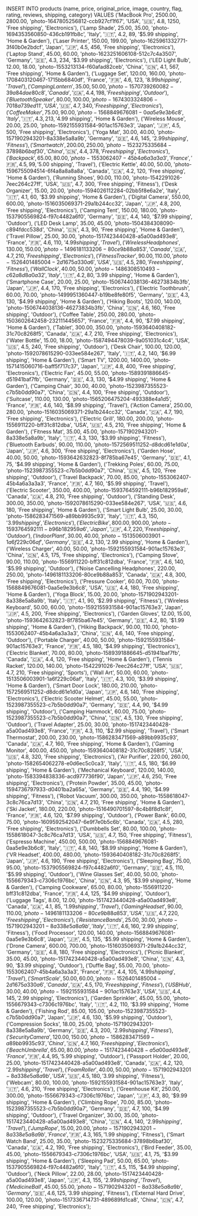 INSERT INTO products (name, price, original_price, image, country, flag, rating, reviews, shipping, category) VALUES 
('MacBook Pro', 2500.00, 2800.00, 'photo-1647805256812-ccb927cf1f67', 'USA', '🇺🇸', 4.8, 1250, 'Free shipping', 'Electronics'), 
('Lamp Shade', 25.00, 35.00, 'photo-1694353560850-436cb191fb8c', 'Italy', '🇮🇹', 4.2, 89, '$5.99 shipping', 'Home & Garden'), 
('Laser Printer', 150.00, 199.00, 'photo-1625961332771-3f40b0e2bdcf', 'Japan', '🇯🇵', 4.5, 456, 'Free shipping', 'Electronics'), 
('Laptop Stand', 45.00, 60.00, 'photo-1623251606108-512c7c4a3507', 'Germany', '🇩🇪', 4.3, 234, '$3.99 shipping', 'Electronics'), 
('LED Light Bulb', 12.00, 18.00, 'photo-1553213134-f60afad82ceb', 'China', '🇨🇳', 4.1, 567, 'Free shipping', 'Home & Garden'), 
('Luggage Set', 120.00, 160.00, 'photo-1708403120467-1715bb6840df', 'France', '🇫🇷', 4.6, 123, '$8.99 shipping', 'Travel'), 
('Camping Lantern', 35.00, 50.00, 'photo-1570739260082-39a84dae80c8', 'Canada', '🇨🇦', 4.4, 198, 'Free shipping', 'Outdoor'), 
('Bluetooth Speaker', 80.00, 100.00, 'photo-1674303324806-7018a739ed11', 'USA', '🇺🇸', 4.7, 340, 'Free shipping', 'Electronics'), 
('Coffee Maker', 75.00, 90.00, 'photo-1568849676081-0aa5e9e3b6c8', 'Italy', '🇮🇹', 4.3, 213, '$4.99 shipping', 'Home & Garden'), 
('Wireless Mouse', 20.00, 25.00, 'photo-1592155931584-901ac15763e3', 'Japan', '🇯🇵', 4.5, 500, 'Free shipping', 'Electronics'), 
('Yoga Mat', 30.00, 40.00, 'photo-1571902943201-8a338e5a8a9b', 'Germany', '🇩🇪', 4.6, 145, '$2.99 shipping', 'Fitness'), 
('Smartwatch', 200.00, 250.00, 'photo-1523275335684-37898b6baf30', 'China', '🇨🇳', 4.4, 378, 'Free shipping', 'Electronics'), 
('Backpack', 65.00, 80.00, 'photo-1553062407-45b4a6a3a3a3', 'France', '🇫🇷', 4.5, 99, '$5.00 shipping', 'Travel'), 
('Electric Kettle', 40.00, 50.00, 'photo-1596755094514-6f4a8a8a8a8a', 'Canada', '🇨🇦', 4.2, 120, 'Free shipping', 'Home & Garden'), 
('Running Shoes', 90.00, 110.00, 'photo-1542291026-7eec264c27ff', 'USA', '🇺🇸', 4.7, 300, 'Free shipping', 'Fitness'), 
('Desk Organizer', 15.00, 20.00, 'photo-1594026112284-02bb5f8e6a2e', 'Italy', '🇮🇹', 4.1, 60, '$3.99 shipping', 'Home & Garden'), 
('Digital Camera', 550.00, 600.00, 'photo-1516035069371-29a1b244cc32', 'Japan', '🇯🇵', 4.8, 200, 'Free shipping', 'Electronics'), 
('Camping Tent', 150.00, 180.00, 'photo-1537905569824-f97c4482a6f0', 'Germany', '🇩🇪', 4.4, 140, '$7.99 shipping', 'Outdoor'), 
('LED Desk Lamp', 35.00, 45.00, 'photo-1504384308090-c894fdcc538d', 'China', '🇨🇳', 4.3, 90, 'Free shipping', 'Home & Garden'), 
('Travel Pillow', 25.00, 30.00, 'photo-1517423440428-a5a00ad493e8', 'France', '🇫🇷', 4.6, 110, '$4.99 shipping', 'Travel'), 
('Wireless Headphones', 130.00, 150.00, 'photo-1496181133206-80ce9b88a853', 'Canada', '🇨🇦', 4.7, 210, 'Free shipping', 'Electronics'), 
('Fitness Tracker', 90.00, 110.00, 'photo-1526401485004-2d1675a330a6', 'USA', '🇺🇸', 4.5, 280, 'Free shipping', 'Fitness'), 
('Wall Clock', 40.00, 50.00, 'photo-1486308510493-c62a8d8a0a32', 'Italy', '🇮🇹', 4.2, 80, '$3.99 shipping', 'Home & Garden'), 
('Smartphone Case', 20.00, 25.00, 'photo-1506744038136-46273834b3fb', 'Japan', '🇯🇵', 4.4, 170, 'Free shipping', 'Electronics'), 
('Electric Toothbrush', 60.00, 70.00, 'photo-1499951360447-b19be8fe80f5', 'Germany', '🇩🇪', 4.3, 130, '$4.99 shipping', 'Home & Garden'), 
('Hiking Boots', 120.00, 140.00, 'photo-1506744038136-46273834b3fb', 'China', '🇨🇳', 4.6, 160, 'Free shipping', 'Outdoor'), 
('Coffee Table', 250.00, 280.00, 'photo-1503602642458-232111445657', 'France', '🇫🇷', 4.4, 90, '$7.99 shipping', 'Home & Garden'), 
('Tablet', 300.00, 350.00, 'photo-1593640408182-31c70c8268f5', 'Canada', '🇨🇦', 4.7, 210, 'Free shipping', 'Electronics'), 
('Water Bottle', 15.00, 18.00, 'photo-1587494478039-9a051031c4c4', 'USA', '🇺🇸', 4.5, 240, 'Free shipping', 'Outdoor'), 
('Desk Chair', 100.00, 120.00, 'photo-1592078615290-033ee584e267', 'Italy', '🇮🇹', 4.2, 140, '$6.99 shipping', 'Home & Garden'), 
('Smart TV', 1200.00, 1400.00, 'photo-1571415060716-baff5f717c37', 'Japan', '🇯🇵', 4.8, 400, 'Free shipping', 'Electronics'), 
('Electric Fan', 45.00, 55.00, 'photo-1589391886645-d51941baf7fb', 'Germany', '🇩🇪', 4.3, 130, '$4.99 shipping', 'Home & Garden'), 
('Camping Chair', 30.00, 40.00, 'photo-1523987355523-c7b5b0dd90a7', 'China', '🇨🇳', 4.4, 100, 'Free shipping', 'Outdoor'), 
('Suitcase', 110.00, 130.00, 'photo-1565206475204-493388e4a1d5', 'France', '🇫🇷', 4.6, 140, '$8.99 shipping', 'Travel'), 
('Action Camera', 250.00, 280.00, 'photo-1516035069371-29a1b244cc32', 'Canada', '🇨🇦', 4.7, 190, 'Free shipping', 'Electronics'), 
('Electric Grill', 180.00, 200.00, 'photo-1556911220-bff31c812dba', 'USA', '🇺🇸', 4.5, 210, 'Free shipping', 'Home & Garden'), 
('Fitness Mat', 35.00, 45.00, 'photo-1571902943201-8a338e5a8a9b', 'Italy', '🇮🇹', 4.3, 130, '$3.99 shipping', 'Fitness'), 
('Bluetooth Earbuds', 90.00, 110.00, 'photo-1572569511252-d8dcd61e1d0a', 'Japan', '🇯🇵', 4.6, 300, 'Free shipping', 'Electronics'), 
('Garden Hose', 40.00, 50.00, 'photo-1593642632823-8f785ba67e45', 'Germany', '🇩🇪', 4.1, 75, '$4.99 shipping', 'Home & Garden'), 
('Trekking Poles', 60.00, 75.00, 'photo-1523987355523-c7b5b0dd90a7', 'China', '🇨🇳', 4.5, 120, 'Free shipping', 'Outdoor'), 
('Travel Backpack', 70.00, 85.00, 'photo-1553062407-45b4a6a3a3a3', 'France', '🇫🇷', 4.7, 160, '$5.99 shipping', 'Travel'), 
('Electric Scooter', 350.00, 400.00, 'photo-1593764592111-b96b182959a6', 'Canada', '🇨🇦', 4.8, 210, 'Free shipping', 'Outdoor'), 
('Standing Desk', 300.00, 350.00, 'photo-1592078615290-033ee584e267', 'USA', '🇺🇸', 4.6, 180, 'Free shipping', 'Home & Garden'), 
('Smart Light Bulb', 25.00, 30.00, 'photo-1586283471569-a89bb9935c93', 'Italy', '🇮🇹', 4.3, 150, '$3.99 shipping', 'Electronics'), 
('Electric Bike', 800.00, 900.00, 'photo-1593764592111-b96b182959a6', 'Japan', '🇯🇵', 4.7, 220, 'Free shipping', 'Outdoor'), 
('Indoor Plant', 30.00, 40.00, 'photo-1513506003901-1a6f229c06af', 'Germany', '🇩🇪', 4.2, 130, '$2.99 shipping', 'Home & Garden'), 
('Wireless Charger', 40.00, 50.00, 'photo-1592155931584-901ac15763e3', 'China', '🇨🇳', 4.5, 175, 'Free shipping', 'Electronics'), 
('Camping Stove', 90.00, 110.00, 'photo-1556911220-bff31c812dba', 'France', '🇫🇷', 4.6, 140, '$5.99 shipping', 'Outdoor'), 
('Noise Cancelling Headphones', 220.00, 250.00, 'photo-1496181133206-80ce9b88a853', 'Canada', '🇨🇦', 4.8, 300, 'Free shipping', 'Electronics'), 
('Pressure Cooker', 60.00, 70.00, 'photo-1568849676081-0aa5e9e3b6c8', 'USA', '🇺🇸', 4.4, 180, 'Free shipping', 'Home & Garden'), 
('Yoga Block', 15.00, 20.00, 'photo-1571902943201-8a338e5a8a9b', 'Italy', '🇮🇹', 4.1, 90, '$2.99 shipping', 'Fitness'), 
('Wireless Keyboard', 50.00, 60.00, 'photo-1592155931584-901ac15763e3', 'Japan', '🇯🇵', 4.5, 200, 'Free shipping', 'Electronics'), 
('Garden Gloves', 12.00, 15.00, 'photo-1593642632823-8f785ba67e45', 'Germany', '🇩🇪', 4.2, 80, '$1.99 shipping', 'Home & Garden'), 
('Hiking Backpack', 90.00, 110.00, 'photo-1553062407-45b4a6a3a3a3', 'China', '🇨🇳', 4.6, 140, 'Free shipping', 'Outdoor'), 
('Portable Charger', 40.00, 50.00, 'photo-1592155931584-901ac15763e3', 'France', '🇫🇷', 4.5, 180, '$4.99 shipping', 'Electronics'), 
('Electric Blanket', 70.00, 80.00, 'photo-1589391886645-d51941baf7fb', 'Canada', '🇨🇦', 4.4, 120, 'Free shipping', 'Home & Garden'), 
('Tennis Racket', 120.00, 140.00, 'photo-1542291026-7eec264c27ff', 'USA', '🇺🇸', 4.7, 210, 'Free shipping', 'Sports'), 
('Wall Art', 50.00, 60.00, 'photo-1513506003901-1a6f229c06af', 'Italy', '🇮🇹', 4.3, 100, '$3.99 shipping', 'Home & Garden'), 
('Smart Door Lock', 180.00, 210.00, 'photo-1572569511252-d8dcd61e1d0a', 'Japan', '🇯🇵', 4.6, 140, 'Free shipping', 'Electronics'), 
('Electric Scooter Helmet', 45.00, 55.00, 'photo-1523987355523-c7b5b0dd90a7', 'Germany', '🇩🇪', 4.4, 90, '$4.99 shipping', 'Outdoor'), 
('Camping Hammock', 60.00, 75.00, 'photo-1523987355523-c7b5b0dd90a7', 'China', '🇨🇳', 4.5, 130, 'Free shipping', 'Outdoor'), 
('Travel Adapter', 25.00, 30.00, 'photo-1517423440428-a5a00ad493e8', 'France', '🇫🇷', 4.3, 110, '$2.99 shipping', 'Travel'), 
('Smart Thermostat', 200.00, 230.00, 'photo-1586283471569-a89bb9935c93', 'Canada', '🇨🇦', 4.7, 160, 'Free shipping', 'Home & Garden'), 
('Gaming Monitor', 400.00, 450.00, 'photo-1593640408182-31c70c8268f5', 'USA', '🇺🇸', 4.8, 320, 'Free shipping', 'Electronics'), 
('Air Purifier', 220.00, 260.00, 'photo-1582654062278-e0d6ec5c0ca3', 'Italy', '🇮🇹', 4.5, 180, '$6.99 shipping', 'Home & Garden'), 
('Mechanical Keyboard', 120.00, 140.00, 'photo-1583394838336-acd977736f90', 'Japan', '🇯🇵', 4.6, 250, 'Free shipping', 'Electronics'), 
('Protein Powder', 35.00, 45.00, 'photo-1594736797933-d0401ba2a65a', 'Germany', '🇩🇪', 4.4, 190, '$4.99 shipping', 'Fitness'), 
('Robot Vacuum', 300.00, 350.00, 'photo-1558618047-3c8c76ca7d13', 'China', '🇨🇳', 4.7, 210, 'Free shipping', 'Home & Garden'), 
('Ski Jacket', 180.00, 220.00, 'photo-1516490701597-8c4b8f8d1c8f', 'France', '🇫🇷', 4.6, 120, '$7.99 shipping', 'Outdoor'), 
('Power Bank', 60.00, 75.00, 'photo-1609592542047-6e9f7e0b5c6b', 'Canada', '🇨🇦', 4.5, 280, 'Free shipping', 'Electronics'), 
('Dumbbells Set', 80.00, 100.00, 'photo-1558618047-3c8c76ca7d13', 'USA', '🇺🇸', 4.7, 150, 'Free shipping', 'Fitness'), 
('Espresso Machine', 450.00, 500.00, 'photo-1568849676081-0aa5e9e3b6c8', 'Italy', '🇮🇹', 4.8, 140, '$8.99 shipping', 'Home & Garden'), 
('VR Headset', 400.00, 480.00, 'photo-1593640408182-31c70c8268f5', 'Japan', '🇯🇵', 4.6, 190, 'Free shipping', 'Electronics'), 
('Sleeping Bag', 75.00, 95.00, 'photo-1537905569824-f97c4482a6f0', 'Germany', '🇩🇪', 4.5, 110, '$5.99 shipping', 'Outdoor'), 
('Wine Glasses Set', 40.00, 50.00, 'photo-1556679343-c7306c1976bc', 'China', '🇨🇳', 4.3, 95, '$3.99 shipping', 'Home & Garden'), 
('Camping Cookware', 65.00, 80.00, 'photo-1556911220-bff31c812dba', 'France', '🇫🇷', 4.4, 125, '$4.99 shipping', 'Outdoor'), 
('Luggage Tags', 8.00, 12.00, 'photo-1517423440428-a5a00ad493e8', 'Canada', '🇨🇦', 4.1, 85, '$1.99 shipping', 'Travel'), 
('Gaming Headset', 90.00, 110.00, 'photo-1496181133206-80ce9b88a853', 'USA', '🇺🇸', 4.7, 220, 'Free shipping', 'Electronics'), 
('Resistance Bands', 25.00, 30.00, 'photo-1571902943201-8a338e5a8a9b', 'Italy', '🇮🇹', 4.6, 160, '$2.99 shipping', 'Fitness'), 
('Food Processor', 120.00, 140.00, 'photo-1568849676081-0aa5e9e3b6c8', 'Japan', '🇯🇵', 4.5, 135, '$5.99 shipping', 'Home & Garden'), 
('Drone Camera', 600.00, 700.00, 'photo-1516035069371-29a1b244cc32', 'Germany', '🇩🇪', 4.8, 180, 'Free shipping', 'Electronics'), 
('Picnic Blanket', 35.00, 45.00, 'photo-1517423440428-a5a00ad493e8', 'China', '🇨🇳', 4.3, 90, '$3.99 shipping', 'Outdoor'), 
('Duffle Bag', 55.00, 70.00, 'photo-1553062407-45b4a6a3a3a3', 'France', '🇫🇷', 4.4, 105, '$4.99 shipping', 'Travel'), 
('Smart Scale', 50.00, 60.00, 'photo-1526401485004-2d1675a330a6', 'Canada', '🇨🇦', 4.5, 170, 'Free shipping', 'Fitness'), 
('USB Hub', 30.00, 40.00, 'photo-1592155931584-901ac15763e3', 'USA', '🇺🇸', 4.4, 145, '$2.99 shipping', 'Electronics'), 
('Garden Sprinkler', 45.00, 55.00, 'photo-1556679343-c7306c1976bc', 'Italy', '🇮🇹', 4.2, 110, '$3.99 shipping', 'Home & Garden'), 
('Fishing Rod', 85.00, 105.00, 'photo-1523987355523-c7b5b0dd90a7', 'Japan', '🇯🇵', 4.6, 130, '$5.99 shipping', 'Outdoor'), 
('Compression Socks', 18.00, 25.00, 'photo-1571902943201-8a338e5a8a9b', 'Germany', '🇩🇪', 4.3, 200, '$2.99 shipping', 'Fitness'), 
('Security Camera', 120.00, 150.00, 'photo-1586283471569-a89bb9935c93', 'China', '🇨🇳', 4.7, 160, 'Free shipping', 'Electronics'), 
('Beach Umbrella', 65.00, 80.00, 'photo-1517423440428-a5a00ad493e8', 'France', '🇫🇷', 4.4, 95, '$5.99 shipping', 'Outdoor'), 
('Passport Holder', 20.00, 25.00, 'photo-1517423440428-a5a00ad493e8', 'Canada', '🇨🇦', 4.2, 120, '$2.99 shipping', 'Travel'), 
('Foam Roller', 40.00, 50.00, 'photo-1571902943201-8a338e5a8a9b', 'USA', '🇺🇸', 4.5, 180, '$3.99 shipping', 'Fitness'), 
('Webcam', 80.00, 100.00, 'photo-1592155931584-901ac15763e3', 'Italy', '🇮🇹', 4.6, 210, 'Free shipping', 'Electronics'), 
('Greenhouse Kit', 250.00, 300.00, 'photo-1556679343-c7306c1976bc', 'Japan', '🇯🇵', 4.3, 80, '$9.99 shipping', 'Home & Garden'), 
('Climbing Rope', 70.00, 85.00, 'photo-1523987355523-c7b5b0dd90a7', 'Germany', '🇩🇪', 4.7, 100, '$4.99 shipping', 'Outdoor'), 
('Travel Organizer', 30.00, 35.00, 'photo-1517423440428-a5a00ad493e8', 'China', '🇨🇳', 4.4, 140, '$2.99 shipping', 'Travel'), 
('Jump Rope', 15.00, 20.00, 'photo-1571902943201-8a338e5a8a9b', 'France', '🇫🇷', 4.3, 165, '$1.99 shipping', 'Fitness'), 
('Smart Watch Band', 25.00, 35.00, 'photo-1523275335684-37898b6baf30', 'Canada', '🇨🇦', 4.2, 190, 'Free shipping', 'Electronics'), 
('Bird Feeder', 35.00, 45.00, 'photo-1556679343-c7306c1976bc', 'USA', '🇺🇸', 4.1, 75, '$3.99 shipping', 'Home & Garden'), 
('Sleeping Pad', 50.00, 65.00, 'photo-1537905569824-f97c4482a6f0', 'Italy', '🇮🇹', 4.5, 115, '$4.99 shipping', 'Outdoor'), 
('Neck Pillow', 22.00, 28.00, 'photo-1517423440428-a5a00ad493e8', 'Japan', '🇯🇵', 4.3, 155, '$2.99 shipping', 'Travel'), 
('Medicine Ball', 45.00, 55.00, 'photo-1571902943201-8a338e5a8a9b', 'Germany', '🇩🇪', 4.6, 125, '$3.99 shipping', 'Fitness'), 
('External Hard Drive', 100.00, 120.00, 'photo-1517336714731-489689fd1ca8', 'China', '🇨🇳', 4.7, 240, 'Free shipping', 'Electronics');
